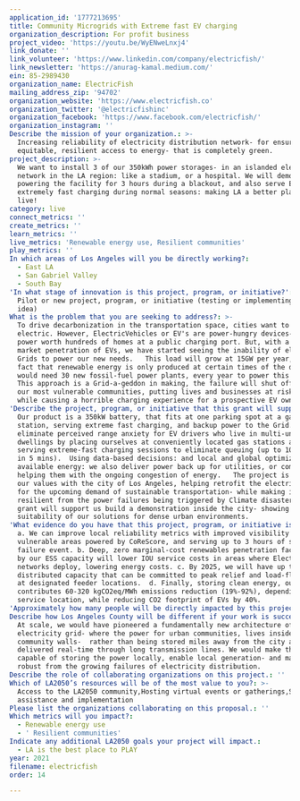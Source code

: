 ```yaml
---
application_id: '1777213695'
title: Community Microgrids with Extreme fast EV charging
organization_description: For profit business
project_video: 'https://youtu.be/WyENweLnxj4'
link_donate: ''
link_volunteer: 'https://www.linkedin.com/company/electricfish/'
link_newsletter: 'https://anurag-kamal.medium.com/'
ein: 85-2989430
organization_name: ElectricFish
mailing_address_zip: '94702'
organization_website: 'https://www.electricfish.co'
organization_twitter: '@electricfishinc'
organization_facebook: 'https://www.facebook.com/electricfish/'
organization_instagram: ''
Describe the mission of your organization.: >-
  Increasing reliability of electricity distribution network- for ensuring an
  equitable, resilient access to energy- that is completely green.
project_description: >-
  We want to install 3 of our 350kWh power storages- in an islanded electrical
  network in the LA region: like a stadium, or a hospital. We will demonstrate
  powering the facility for 3 hours during a blackout, and also serve EVs with
  extremely fast charging during normal seasons: making LA a better place to
  live! 
category: live
connect_metrics: ''
create_metrics: ''
learn_metrics: ''
live_metrics: 'Renewable energy use, Resilient communities'
play_metrics: ''
In which areas of Los Angeles will you be directly working?:
  - East LA
  - San Gabriel Valley
  - South Bay
'In what stage of innovation is this project, program, or initiative?': >-
  Pilot or new project, program, or initiative (testing or implementing a new
  idea)
What is the problem that you are seeking to address?: >-
  To drive decarbonization in the transportation space, cities want to go 100%
  electric. However, ElectricVehicles or EV's are power-hungry devices- drawing
  power worth hundreds of homes at a public charging port. But, with a mere 2%
  market penetration of EVs, we have started seeing the inability of electrical
  Grids to power our new needs.   This load will grow at 15GW per year, and the
  fact that renewable energy is only produced at certain times of the day, we
  would need 30 new fossil-fuel power plants, every year to power this load.
  This approach is a Grid-a-geddon in making, the failure will shut off power to
  our most vulnerable communities, putting lives and businesses at risk- all
  while causing a horrible charging experience for a prospective EV owner. 
'Describe the project, program, or initiative that this grant will support to address the problem identified.': >-
  Our product is a 350kW battery, that fits at one parking spot at a gas
  station, serving extreme fast charging, and backup power to the Grid.    We
  eliminate perceived range anxiety for EV drivers who live in multi-unit
  dwellings by placing ourselves at conveniently located gas stations and
  serving extreme-fast charging sessions to eliminate queuing (up to 100 miles
  in 5 mins).  Using data-based decisions: and local and global optimization of
  available energy: we also deliver power back up for utilities, or communities-
  helping them with the ongoing congestion of energy.   The project is to align
  our values with the city of Los Angeles, helping retrofit the electricity Grid
  for the upcoming demand of sustainable transportation- while making it more
  resilient from the power failures being triggered by Climate disasters. The
  grant will support us build a demonstration inside the city- showing the
  suitability of our solutions for dense urban environments. 
'What evidence do you have that this project, program, or initiative is or will be successful, and how will you define and measure success?': >-
  a. We can improve local reliability metrics with improved visibility into
  vulnerable areas powered by CoReScore, and serving up to 3 hours of supply per
  failure event. b. Deep, zero marginal-cost renewables penetration facilitated
  by our ESS capacity will lower IOU service costs in areas where ElectricFish
  networks deploy, lowering energy costs. c. By 2025, we will have up to 1GW of
  distributed capacity that can be committed to peak relief and load-flattening
  at designated feeder locations.  d. Finally, storing clean energy, our pack
  contributes 60-320 kgCO2eq/MWh emissions reduction (19%-92%), depending on
  service location, while reducing CO2 footprint of EVs by 40%.
'Approximately how many people will be directly impacted by this project, program, or initiative?': '400'
Describe how Los Angeles County will be different if your work is successful.: >-
  At scale, we would have pioneered a fundamentally new architecture of
  electricity grid- where the power for urban communities, lives inside the
  community walls-  rather than being stored miles away from the city and being
  delivered real-time through long transmission lines. We would make the city s
  capable of storing the power locally, enable local generation- and make it
  robust from the growing failures of electricity distribution. 
Describe the role of collaborating organizations on this project.: ''
Which of LA2050’s resources will be of the most value to you?: >-
  Access to the LA2050 community,Hosting virtual events or gatherings,Strategy
  assistance and implementation
Please list the organizations collaborating on this proposal.: ''
Which metrics will you impact?:
  - Renewable energy use
  - ' Resilient communities'
Indicate any additional LA2050 goals your project will impact.:
  - LA is the best place to PLAY
year: 2021
filename: electricfish
order: 14

---
```

